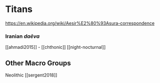 # Titans

https://en.wikipedia.org/wiki/Aesir%E2%80%93Asura-correspondence


### Iranian *daēva*
[[ahmadi2015]] - [[chthonic]] [[night-nocturnal]]

## Other Macro Groups
Neolithic [[sergent2018]]